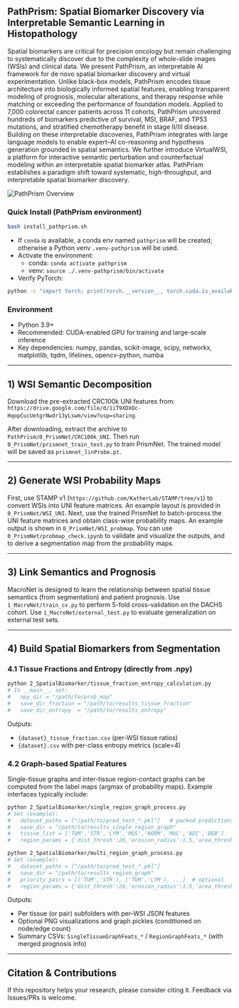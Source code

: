 ## PathPrism: Spatial Biomarker Discovery via Interpretable Semantic Learning in Histopathology

Spatial biomarkers are critical for precision oncology but remain challenging to systematically discover due to the complexity of whole-slide images (WSIs) and clinical data. We present PathPrism, an interpretable AI framework for de novo spatial biomarker discovery and virtual experimentation. Unlike black-box models, PathPrism encodes tissue architecture into biologically informed spatial features, enabling transparent modeling of prognosis, molecular alterations, and therapy response while matching or exceeding the performance of foundation models. Applied to 7,000 colorectal cancer patients across 11 cohorts, PathPrism uncovered hundreds of biomarkers predictive of survival, MSI, BRAF, and TP53 mutations, and stratified chemotherapy benefit in stage II/III disease. Building on these interpretable discoveries, PathPrism integrates with large language models to enable expert–AI co-reasoning and hypothesis generation grounded in spatial semantics. We further introduce VirtualWSI, a platform for interactive semantic perturbation and counterfactual modeling within an interpretable spatial biomarker atlas. PathPrism establishes a paradigm shift toward systematic, high-throughput, and interpretable spatial biomarker discovery.

![PathPrism Overview](assets/figure1_new2.png)

### Quick Install (PathPrism environment)
```bash
bash install_pathprism.sh
```
- If `conda` is available, a conda env named `pathprism` will be created; otherwise a Python venv `.venv-pathprism` will be used.
- Activate the environment:
  - conda: `conda activate pathprism`
  - venv: `source ./.venv-pathprism/bin/activate`
- Verify PyTorch:
```bash
python -c "import torch; print(torch.__version__, torch.cuda.is_available())"
```


### Environment
- Python 3.9+
- Recommended: CUDA-enabled GPU for training and large-scale inference
- Key dependencies: numpy, pandas, scikit-image, scipy, networkx, matplotlib, tqdm, lifelines, opencv-python, numba



---

## 1) WSI Semantic Decomposition
Download the pre-extracted CRC100k UNI features from:
`https://drive.google.com/file/d/1iT9XDXOc-HqopCucUetgrNwdr13yLswm/view?usp=sharing`.

After downloading, extract the archive to `PathPrism/0_PrismNet/CRC100k_UNI`.
Then run `0_PrismNet/prismnet_train_test.py` to train PrismNet. The trained model will be saved as `prismnet_linProbe.pt`.

---

## 2) Generate WSI Probability Maps
First, use STAMP v1 (`https://github.com/KatherLab/STAMP/tree/v1`) to convert WSIs into UNI feature matrices. An example layout is provided in `0_PrismNet/WSI_UNI`.
Next, use the trained PrismNet to batch-process the UNI feature matrices and obtain class-wise probability maps. An example output is shown in `0_PrismNet/WSI_probmap`.
You can use `0_PrismNet/probmap_check.ipynb` to validate and visualize the outputs, and to derive a segmentation map from the probability maps.

---

## 3) Link Semantics and Prognosis
MacroNet is designed to learn the relationship between spatial tissue semantics (from segmentation) and patient prognosis.
Use `1_MacroNet/train_cv.py` to perform 5-fold cross-validation on the DACHS cohort.
Use `1_MacroNet/external_test.py` to evaluate generalization on external test sets.

---

## 4) Build Spatial Biomarkers from Segmentation

### 4.1 Tissue Fractions and Entropy (directly from .npy)
```bash
python 2_SpatialBiomarker/tissue_fraction_entropy_calculation.py
# In __main__, set:
#   npy_dir = "/path/to/prob_map"
#   save_dir_fraction = "/path/to/results_tissue_fraction"
#   save_dir_entropy  = "/path/to/results_entropy"
```
Outputs:
- `{dataset}_tissue_fraction.csv` (per-WSI tissue ratios)
- `{dataset}.csv` with per-class entropy metrics (scale=4)

### 4.2 Graph-based Spatial Features
Single-tissue graphs and inter-tissue region-contact graphs can be computed from the label maps (argmax of probability maps). Example interfaces typically include:

```bash
python 2_SpatialBiomarker/single_region_graph_process.py
# Set (example):
#   dataset_paths = ["/path/to/pred_test_*.pkl"]   # packed predictions incl. paths and outcomes
#   save_dir = "/path/to/results_single_region_graph"
#   tissue_list = ['TUM','STR','LYM','MUS','NORM','MUC','ADI','DEB']
#   region_params = {'dist_thresh':20,'erosion_radius':1.5,'area_thresh':2000,'block_size':30}

python 2_SpatialBiomarker/multi_region_graph_process.py
# Set (example):
#   dataset_paths = ["/path/to/pred_test_*.pkl"]
#   save_dir = "/path/to/results_region_graph"
#   priority_pairs = [('TUM','STR'), ('TUM','LYM'), ...]  # optional
#   region_params = {'dist_thresh':20,'erosion_radius':1.5,'area_thresh':2000,'block_size':30}
```

Outputs:
- Per tissue (or pair) subfolders with per-WSI JSON features
- Optional PNG visualizations and graph pickles (conditioned on node/edge count)
- Summary CSVs: `SingleTissueGraphFeats_*` / `RegionGraphFeats_*` (with merged prognosis info)

---


## Citation & Contributions
If this repository helps your research, please consider citing it. Feedback via Issues/PRs is welcome.


